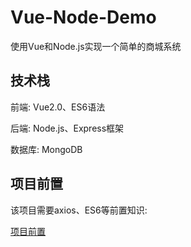 # Vue-Node-Demo
使用Vue和Node.js实现一个简单的商城系统


## 技术栈

前端: Vue2.0、ES6语法

后端: Node.js、Express框架

数据库: MongoDB


## 项目前置

该项目需要axios、ES6等前置知识:

[项目前置](./pre-notes.md)











